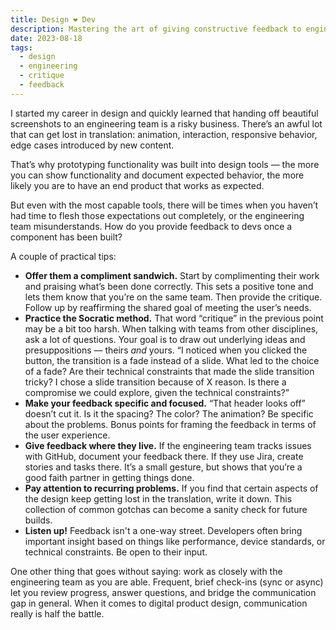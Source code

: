 ```yaml
---
title: Design ❤️ Dev
description: Mastering the art of giving constructive feedback to engineers.
date: 2023-08-18
tags:
  - design
  - engineering
  - critique
  - feedback
---
```

I started my career in design and quickly learned that handing off beautiful screenshots to an engineering team is a risky business. There’s an awful lot that can get lost in translation: animation, interaction, responsive behavior, edge cases introduced by new content. 

That’s why prototyping functionality was built into design tools — the more you can show functionality and document expected behavior, the more likely you are to have an end product that works as expected. 

But even with the most capable tools, there will be times when you haven’t had time to flesh those expectations out completely, or the engineering team misunderstands. How do you provide feedback to devs once a component has been built?

A couple of practical tips:

- **Offer them a compliment sandwich.** Start by complimenting their work and praising what’s been done correctly. This sets a positive tone and lets them know that you’re on the same team. Then provide the critique. Follow up by reaffirming the shared goal of meeting the user’s needs.
- **Practice the Socratic method.** That word “critique” in the previous point may be a bit too harsh. When talking with teams from other disciplines, ask a lot of questions. Your goal is to draw out underlying ideas and presuppositions — theirs *and* yours. “I noticed when you clicked the button, the transition is a fade instead of a slide. What led to the choice of a fade? Are their technical constraints that made the slide transition tricky? I chose a slide transition because of X reason. Is there a compromise we could explore, given the technical constraints?”
- **Make your feedback specific and focused.** “That header looks off” doesn’t cut it. Is it the spacing? The color? The animation? Be specific about the problems. Bonus points for framing the feedback in terms of the user experience.
- **Give feedback where they live.** If the engineering team tracks issues with GitHub, document your feedback there. If they use Jira, create stories and tasks there. It’s a small gesture, but shows that you’re a good faith partner in getting things done.
- **Pay attention to recurring problems.** If you find that certain aspects of the design keep getting lost in the translation, write it down. This collection of common gotchas can become a sanity check for future builds.
- **Listen up!** Feedback isn't a one-way street. Developers often bring important insight based on things like performance, device standards, or technical constraints. Be open to their input.

One other thing that goes without saying: work as closely with the engineering team as you are able. Frequent, brief check-ins (sync or async) let you review progress, answer questions, and bridge the communication gap in general. When it comes to digital product design, communication really is half the battle.
